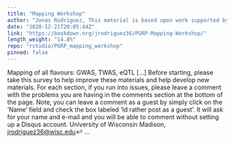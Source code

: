```yaml
---
title: "Mapping Workshop"
author: "Jonas Rodriguez, This material is based upon work supported by the National Science Foundation under Grant No. (1733633)"
date: "2020-12-21T20:05:44Z"
link: "https://bookdown.org/jrodriguez36/PGRP-Mapping-Workshop/"
length_weight: "14.8%"
repo: "rstudio/PGRP_mapping_workshop"
pinned: false
---
```


Mapping of all flavours: GWAS, TWAS, eQTL [...] Before starting, please take this survey to help improve these materials and help develop new materials. For each section, if you run into issues, please leave a comment with the problems you are having in the comments section at the bottom of the page. Note, you can leave a comment as a guest by simply click on the ‘Name’ field and check the box labeled ‘Id rather post as a guest’. It will ask for your name and e-mail and you will be able to comment without setting up a Disqus account. University of Wisconsin Madison, jrodriguez36@wisc.edu↩ ...
